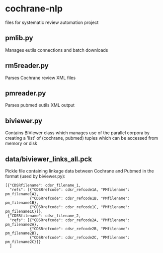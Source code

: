 cochrane-nlp
============

files for systematic review automation project

pmlib.py
--------
Manages eutils connections and batch downloads

rm5reader.py
------------
Parses Cochrane review XML files

pmreader.py
-----------
Parses pubmed eutils XML output

biviewer.py
-----------
Contains BiViewer class which manages use of the parallel corpora
by creating a 'list' of (cochrane, pubmed) tuples
which can be accessed from memory or disk

data/biviewer\_links\_all.pck
---------------------------
Pickle file containing linkage data between Cochrane and Pubmed
in the format (used by biviewer.py):

    [{"CDSRfilename": cdsr_filename_1,
      "refs": [{"CDSRrefcode": cdsr_refcode1A, "PMfilename": pm_filename1A},
               {"CDSRrefcode": cdsr_refcode1B, "PMfilename": pm_filename1B},
               {"CDSRrefcode": cdsr_refcode1C, "PMfilename": pm_filename1C}]},
     {"CDSRfilename": cdsr_filename_2,
      "refs": [{"CDSRrefcode": cdsr_refcode2A, "PMfilename": pm_filename2A},
               {"CDSRrefcode": cdsr_refcode2B, "PMfilename": pm_filename2B},
               {"CDSRrefcode": cdsr_refcode2C, "PMfilename": pm_filename2C}]}
      ]


